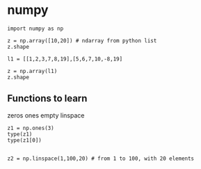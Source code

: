 # numpy

	import numpy as np

	z = np.array([10,20]) # ndarray from python list
	z.shape

	l1 = [[1,2,3,7,8,19],[5,6,7,10,-8,19]

	z = np.array(l1)
	z.shape

## Functions to learn


zeros
ones
empty
linspace




	z1 = np.ones(3)
	type(z1)
	type(z1[0])


	z2 = np.linspace(1,100,20) # from 1 to 100, with 20 elements

